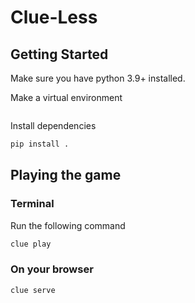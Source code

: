 # Clue-Less

## Getting Started

Make sure you have python 3.9+ installed.

Make a virtual environment

```bash

```

Install dependencies
```bash
pip install .
```

## Playing the game

### Terminal
Run the following command
```bash
clue play
```

### On your browser

```bash
clue serve
```